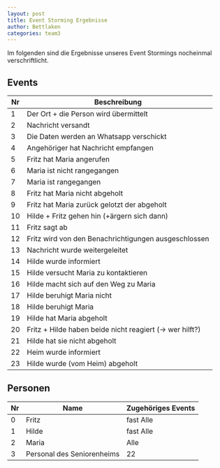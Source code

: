 ```yaml
---
layout: post
title: Event Storming Ergebnisse
author: Bettlaken
categories: team3
---
```


Im folgenden sind die Ergebnisse unseres Event Stormings nocheinmal verschriftlicht.

## Events

|Nr| Beschreibung                                        |
|--|-----------------------------------------------------|
| 1| Der Ort + die Person wird übermittelt               |
| 2| Nachricht versandt                                  |
| 3| Die Daten werden an Whatsapp verschickt             |
| 4| Angehöriger hat Nachricht empfangen                 |
| 5| Fritz hat Maria angerufen                           |
| 6| Maria ist nicht rangegangen                         |
| 7| Maria ist rangegangen                               |
| 8| Fritz hat Maria nicht abgeholt                      |
| 9| Fritz hat Maria zurück gelotzt der abgeholt         |
|10| Hilde + Fritz gehen hin (+ärgern sich dann)         |
|11| Fritz sagt ab                                       |
|12| Fritz wird von den Benachrichtigungen ausgeschlossen|
|13| Nachricht wurde weitergeleitet                      |
|14| Hilde wurde informiert                              |
|15| Hilde versucht Maria zu kontaktieren                |
|16| Hilde macht sich auf den Weg zu Maria               |
|17| Hilde beruhigt Maria nicht                          |
|18| Hilde beruhigt Maria                                |
|19| Hilde hat Maria abgeholt                            |
|20| Fritz + Hilde haben beide nicht reagiert (-> wer hilft?)|
|21| Hilde hat sie nicht abgeholt                        |
|22| Heim wurde informiert                               |
|23| Hilde wurde (vom Heim) abgeholt                     |


## Personen

|Nr| Name | Zugehöriges Events|
|--|------|------------------|
| 0| Fritz| fast Alle|
| 1| Hilde| fast Alle|
| 2| Maria| Alle| 
| 3| Personal des Seniorenheims| 22|
